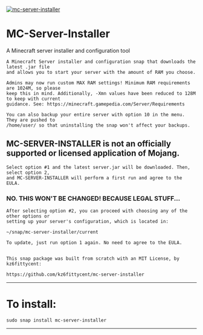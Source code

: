 [![mc-server-installer](https://snapcraft.io//mc-server-installer/badge.svg)](https://snapcraft.io/mc-server-installer)

# MC-Server-Installer
A Minecraft server installer and configuration tool

    A Minecraft Server installer and configuration snap that downloads the latest .jar file 
    and allows you to start your server with the amount of RAM you choose. 
    
    Admins may now run custom MAX RAM settings! Minimum RAM requirements are 1024M, so please
    keep this in mind. Additionally, -Xmn values have been reduced to 128M to keep with current
    guidance. See: https://minecraft.gamepedia.com/Server/Requirements 
    
    You can also backup your entire server with option 10 in the menu. They are pushed to
    /home/user/ so that uninstalling the snap won't affect your backups. 

## MC-SERVER-INSTALLER is not an officially supported or licensed application of Mojang.

    Select option #1 and the latest server.jar will be downloaded. Then, select option 2,
    and MC-SERVER-INSTALLER will perform a first run and agree to the EULA.

### NO. THIS WON'T BE CHANGED! BECAUSE LEGAL STUFF...

    After selecting option #2, you can proceed with choosing any of the other options or
    setting up your server's configuration, which is located in:

 ```
 ~/snap/mc-server-installer/current
 ```
    To update, just run option 1 again. No need to agree to the EULA. 


    This snap package was built from scratch with an MIT License, by kz6fittycent:
 
    https://github.com/kz6fittycent/mc-server-installer
 
------------------------------------------------------------------

# To install:
`sudo snap install mc-server-installer`

-------------------------------------------------------------------
